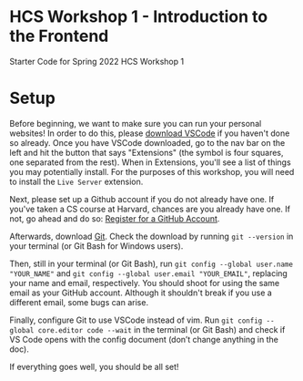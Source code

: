 # HCS Workshop 1 - Introduction to the Frontend
Starter Code for Spring 2022 HCS Workshop 1

# Setup
Before beginning, we want to make sure you can run your personal websites! In order to do this, please [download VSCode](https://code.visualstudio.com/Download) if you haven't done so already. Once you have VSCode downloaded, go to the nav bar on the left and hit the button that says "Extensions" (the symbol is four squares, one separated from the rest). When in Extensions, you'll see a list of things you may potentially install. For the purposes of this workshop, you will need to install the ```Live Server``` extension.

Next, please set up a Github account if you do not already have one. If you've taken a CS course at Harvard, chances are you already have one. If not, go ahead and do so: [Register for a GitHub Account](https://github.com/signup?ref_cta=Sign+up&ref_loc=header+logged+out&ref_page=%2F&source=header-home). 

Afterwards, download [Git](https://git-scm.com/downloads). Check the download by running ```git --version``` in your terminal (or Git Bash for Windows users). 

Then, still in your terminal (or Git Bash), run ```git config --global user.name "YOUR_NAME"``` and ```git config --global user.email "YOUR_EMAIL"```, replacing your name and email, respectively. You should shoot for using the same email as your GitHub account. Although it shouldn't break if you use a different email, some bugs can arise. 

Finally, configure Git to use VSCode instead of vim. Run ```git config --global core.editor code --wait``` in the terminal (or Git Bash) and check if VS Code opens with the config document (don’t change anything in the doc).

If everything goes well, you should be all set!
